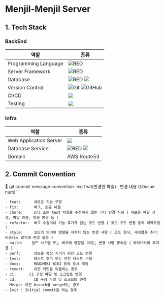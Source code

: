 # Menjil-Menjil Server



## 1. Tech Stack



### BackEnd

| 역할                 | 종류                                                         |
| -------------------- | ------------------------------------------------------------ |
| Programming Language | <img alt="RED" src ="https://img.shields.io/badge/JAVA-004027.svg?&style=for-the-badge&logo=Jameson&logoColor=white"/> |
| Server Framework     | <img alt="RED" src ="https://img.shields.io/badge/SPRING Boot-6DB33F.svg?&style=for-the-badge&logo=SpringBoot&logoColor=white"/> |
| Database             | <img alt="RED" src ="https://img.shields.io/badge/Mysql-003545.svg?&style=for-the-badge&logo=Mysql&logoColor=white"/>  <img src="https://img.shields.io/badge/mongoDB-47A248?style=for-the-badge&logo=MongoDB&logoColor=white"> |
| Version Control      | ![Git](https://img.shields.io/badge/git-%23F05033.svg?style=for-the-badge&logo=git&logoColor=white) ![GitHub](https://img.shields.io/badge/github-%23121011.svg?style=for-the-badge&logo=github&logoColor=white) |
| CI/CD                |  <img src="https://img.shields.io/badge/GitHub Action-2088FF?style=for-the-badge&logo=githubactions&logoColor=white">|
| Testing                | <img src="https://img.shields.io/badge/junit5-25A162?style=for-the-badge&logo=junit5&logoColor=white"> |



### Infra

| 역할                 | 종류                                                         |
| -------------------- | ------------------------------------------------------------ |
| Web Application Server   | <img src="https://img.shields.io/badge/amazon ec2-FF9900?style=for-the-badge&logo=amazonec2&logoColor=white"> |
| Database Service     | <img alt="RED" src ="https://img.shields.io/badge/Amazon Rds-527FFF.svg?&style=for-the-badge&logo=AmazonRds&logoColor=white"/> <img src="https://img.shields.io/badge/amazondynamodb-4053D6?style=for-the-badge&logo=amazondynamodb&logoColor=white"> |
| Domain               | AWS Route53 |






## 2. Commit Convention

<aside>
📍  git commit message convention
`ex) feat(변경한 파일) : 변경 내용 (/#issue num)`

```plain
- feat:      새로운 기능 구현
- fix:       버그, 오류 해결
- chore:     src 또는 test 파일을 수정하지 않는 기타 변경 사항 ( 새로운 파일 생성, 파일 이동, 이름 변경 등 )
- refactor:  버그 수정이나 기능 추가가 없는 코드 변경 ( 코드 구조 변경 등의 리팩토링 )
- style:     코드의 의미에 영향을 미치지 않는 변경 사항 ( 코드 형식, 세미콜론 추가: 비즈니스 로직에 변경 없음 )
- build:    빌드 시스템 또는 외부에 영향을 미치는 변경 사항 종속성 ( 라이브러리 추가 등 )
- perf:      성능을 향상 시키기 위한 코드 변경
- test:      테스트 추가 또는 이전 테스트 수정
- docs:      README나 WIKI 등의 문서 개정
- revert:    이전 커밋을 되돌리는 경우
- ci:      CI 구성 파일 및 스크립트 변경
- cd: 		 CD 구성 파일 및 스크립트 변경 
- Merge: 다른 branch를 merge하는 경우
- Init : Initial commit을 하는 경우
```
